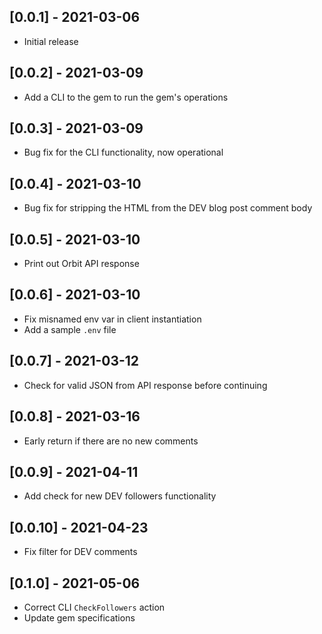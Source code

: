 ## [0.0.1] - 2021-03-06

- Initial release

## [0.0.2] - 2021-03-09

- Add a CLI to the gem to run the gem's operations

## [0.0.3] - 2021-03-09

- Bug fix for the CLI functionality, now operational

## [0.0.4] - 2021-03-10

- Bug fix for stripping the HTML from the DEV blog post comment body

## [0.0.5] - 2021-03-10

- Print out Orbit API response

## [0.0.6] - 2021-03-10

- Fix misnamed env var in client instantiation
- Add a sample `.env` file

## [0.0.7] - 2021-03-12

- Check for valid JSON from API response before continuing

## [0.0.8] - 2021-03-16

- Early return if there are no new comments

## [0.0.9] - 2021-04-11

- Add check for new DEV followers functionality

## [0.0.10] - 2021-04-23

- Fix filter for DEV comments
## [0.1.0] - 2021-05-06

- Correct CLI `CheckFollowers` action
- Update gem specifications